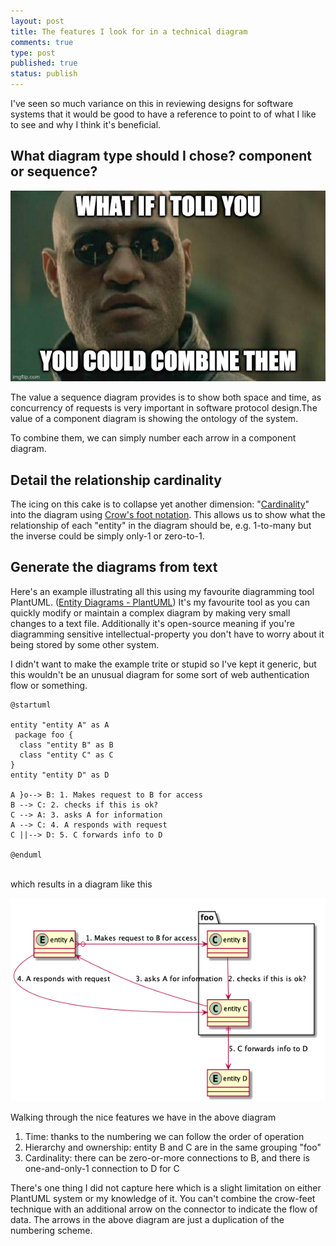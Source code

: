 ```yaml
---
layout: post
title: The features I look for in a technical diagram
comments: true
type: post
published: true
status: publish
---
```


I've seen so much variance on this in reviewing designs for software systems that it would be good to have a reference to point to of what I like to see and why I think it's beneficial.

## What diagram type should I chose? component or sequence?

![morpheus combine them](/assets/morpheus-what-if-i.jpg)

The value a sequence diagram provides is to show both space and time, as concurrency of requests is very important in software protocol design.The value of a component diagram is showing the ontology of the system.

To combine them, we can simply number each arrow in a component diagram.

## Detail the relationship cardinality

The icing on this cake is to collapse yet another dimension: "[Cardinality](https://en.wikipedia.org/wiki/Cardinality_(data_modeling))" into the diagram using [Crow's foot notation](https://en.wikipedia.org/wiki/Entity%E2%80%93relationship_model#Crow's_foot_notation). This allows us to show what the relationship of each "entity" in the diagram should be, e.g. 1-to-many but the inverse could be simply only-1 or zero-to-1. 

## Generate the diagrams from text

Here's an example illustrating all this using my favourite diagramming tool PlantUML. ([Entity Diagrams - PlantUML](https://plantuml.com/ie-diagram))
It's my favourite tool as you can quickly modify or maintain a complex diagram by making very small changes to a text file. Additionally it's open-source meaning if you're diagramming sensitive intellectual-property you don't have to worry about it being stored by some other system.

I didn't want to make the example trite or stupid so I've kept it generic, but this wouldn't be an unusual diagram for some sort of web authentication flow or something.

```text
@startuml

entity "entity A" as A
 package foo {
  class "entity B" as B
  class "entity C" as C
}
entity "entity D" as D

A }o--> B: 1. Makes request to B for access
B --> C: 2. checks if this is ok?
C --> A: 3. asks A for information
A --> C: 4. A responds with request
C ||--> D: 5. C forwards info to D 

@enduml
```
<br>
which results in a diagram like this

![diagram](/assets/plantuml_entity_example.png)

Walking through the nice features we have in the above diagram
1. Time: thanks to the numbering we can follow the order of operation 
2. Hierarchy and ownership: entity B and C are in the same grouping "foo"
3. Cardinality: there can be zero-or-more connections to B, and there is one-and-only-1 connection to D for C 

There's one thing I did not capture here which is a slight limitation on either PlantUML system or my knowledge of it. You can't combine the crow-feet technique with an additional arrow on the connector to indicate the flow of data. The arrows in the above diagram are just a duplication of the numbering scheme.
